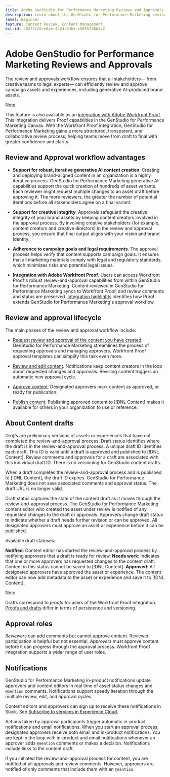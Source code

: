 ```yaml
---
title: Adobe GenStudio for Performance Marketing Reviews and Approvals
description: Learn about the GenStudio for Performance Marketing review and approval process.
level: Beginner
feature: Content Review, Content Management
exl-id: c83f47c0-e8ae-4c54-84b3-c50f67d6b3c2
---
```

# Adobe GenStudio for Performance Marketing Reviews and Approvals

The review and approvals workflow ensures that all stakeholders— from creative teams to legal experts— can efficiently review and approve campaign assets and experiences, including generative AI-produced brand assets.

>[!NOTE]
>
> This feature is also available as an [integration with Adobe Workfront Proof](/help/user-guide/approvals/proof-integration.md). This integration delivers Proof capabilities in the GenStudio for Performance Marketing Canvas. With the Workfront Proof integration, GenStudio for Performance Marketing gains a more structured, transparent, and collaborative review process, helping teams move from draft to final with greater confidence and clarity. 

## Review and Approval workflow advantages

* **Support for robust, iterative generative AI content creation**. Creating and deploying brand-aligned content in an organization is a highly iterative process. GenStudio for Performance Marketing generative AI capabilities support the quick creation of hundreds of asset variants. Each reviewer might request multiple changes to an asset draft before approving it. The more reviewers, the greater the number of potential iterations before all stakeholders agree on a final variant.

* **Support for creative integrity**. Approvals safeguard the creative integrity of your brand assets by keeping content creators involved in the approval process. By involving creative stakeholders (for example, content creators and creative directors) in the review and approval process, you ensure that final output aligns with your vision and brand identity.

* **Adherence to campaign goals and legal requirements**. The approval process helps verify that content supports campaign goals. It ensures that all marketing materials comply with legal and regulatory standards, which minimizes risks and potential legal issues.

* **Integration with Adobe Workfront Proof**. Users can access Workfront Proof's robust review-and-approval capabilities from within GenStudio for Performance Marketing. Content reviewed in GenStudio for Performance Marketing syncs to Workfront Proof, and review comments and status are preserved. [Integration highlights](/help/user-guide/approvals/proof-integration.md) identifies how Proof extends GenStudio for Performance Marketing's approval workflow.

## Review and approval lifecycle

The main phases of the review and approval workflow include:

* [Request review and approval of the content you have created](/help/user-guide/approvals/request-review.md). GenStudio for Performance Marketing streamlines the process of requesting approvals and managing approvers. Workfront Proof approval templates can simplify this task even more.

* [Review and edit content](/help/user-guide/approvals/review-and-edit.md). Notifications keep content creators in the loop about requested changes and approvals. Revising content triggers an automatic new approval cycle.

* [Approve content](/help/user-guide/approvals/approve-content.md). Designated approvers mark content as approved, or ready for publication.

* [Publish content](/help/user-guide/approvals/publish-content.md). Publishing approved content to [!DNL Content] makes it available for others in your organization to use or reference.

## About Content drafts

_Drafts_ are preliminary versions of assets or experiences that have not completed the review-and-approval process. Draft status identifies where the draft is in the review-and-approval process. A unique draft ID identifies each draft. This ID is valid until a draft is approved and published to [!DNL Content]. Review comments and approvals for a draft are associated with this individual draft ID. There is no versioning for GenStudio content drafts.

When a draft completes the review-and-approval process and is published to [!DNL Content], the draft ID expires. GenStudio for Performance Marketing does not save associated comments and approval status. The draft URL is no longer valid.

Draft status captures the state of the content draft as it moves through the review-and-approval process. The GenStudio for Performance Marketing content editor who created the asset under review is notified of any requested changes to the draft or approvals. Approvers change draft status to indicate whether a draft needs further revision or can be approved. All designated approvers must approve an asset or experience before it can be published.

Available draft statuses:

**Notified**: Content editor has started the review-and-approval process by notifying approvers that a draft is ready for review.
**Needs work**: Indicates that one or more approvers has requested changes to the content draft. Content in this status cannot be saved to [!DNL Content].
**Approved**: All designated approvers have approved the asset or experience. The content editor can now add metadata to the asset or experience and save it to [!DNL Content].

>[!NOTE]
>
> Drafts correspond to _proofs_ for users of the Workfront Proof integration. [Proofs and drafts](/help/user-guide/approvals/proof-integration.md#drafts-and-proofs) differ in terms of persistence and versioning.

## Approval roles

_Reviewers_ can add comments but cannot approve content. Reviewer participation is helpful but not essential. _Approvers_ must approve content before it can progress through the approval process. Workfront Proof integration supports a wider range of user roles.

## Notifications

GenStudio for Performance Marketing in-product notifications update approvers and content editors in real time of asset status changes and `@mention` comments. Notifications support speedy iteration through the multiple review, edit, and approval cycles.

Content editors and approvers can sign up to receive these notifications in Slack. See [Subscribe to services in Experience Cloud](https://experienceleague.adobe.com/en/docs/core-services/interface/services/customer-attributes/subscription).

Actions taken by approval participants trigger automatic in-product notifications and email notifications. When you start an approval process, designated approvers receive both email and in-product notifications. You are kept in the loop with in-product and email notifications whenever an approver adds `@mention` comments or makes a decision. Notifications include links to the content draft.

If you initiated the review-and-approval process for content, you are notified of all approvals and review comments. However, approvers are notified of only comments that include them with an `@mention`.
